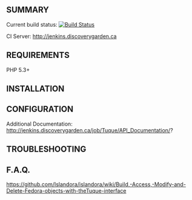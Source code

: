 
SUMMARY
-------

Current build status:
[![Build Status](https://travis-ci.org/Islandora/tuque.png?branch=1.x)](https://travis-ci.org/Islandora/tuque)

CI Server:
http://jenkins.discoverygarden.ca

REQUIREMENTS
------------

PHP 5.3+

INSTALLATION
------------

CONFIGURATION
-------------

Additional Documentation:
http://jenkins.discoverygarden.ca/job/Tuque/API_Documentation/?

TROUBLESHOOTING
---------------

F.A.Q.
------

https://github.com/Islandora/islandora/wiki/Build,-Access,-Modify-and-Delete-Fedora-objects-with-theTuque-interface
